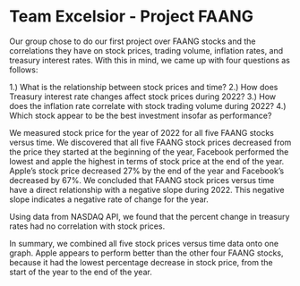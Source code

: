 # Team Excelsior - Project FAANG

Our group chose to do our first project over FAANG stocks and the correlations they have on stock prices, trading volume, inflation rates, and treasury interest rates. With this in mind, we came up with four questions as follows:

1.) What is the relationship between stock prices and time?
2.) How does Treasury interest rate changes affect stock prices during 2022?
3.) How does the inflation rate correlate with stock trading volume during 2022?
4.) Which stock appear to be the best investment insofar as performance?

We measured stock price for the year of 2022 for all five FAANG stocks versus time. We discovered that all five FAANG stock prices decreased from the price they started at the beginning of the year, Facebook performed the lowest and apple the highest in terms of stock price at the end of the year. Apple’s stock price decreased 27% by the end of the year and Facebook’s decreased by 67%. We concluded that FAANG stock prices versus time have a direct relationship with a negative slope during 2022. This negative slope indicates a negative rate of change for the year.

Using data from NASDAQ API, we found that the percent change in treasury rates had no correlation with stock prices.

In summary, we combined all five stock prices versus time data onto one graph. Apple appears to perform better than the other four FAANG stocks, because it had the lowest percentage decrease in stock price, from the start of the year to the end of the year.
